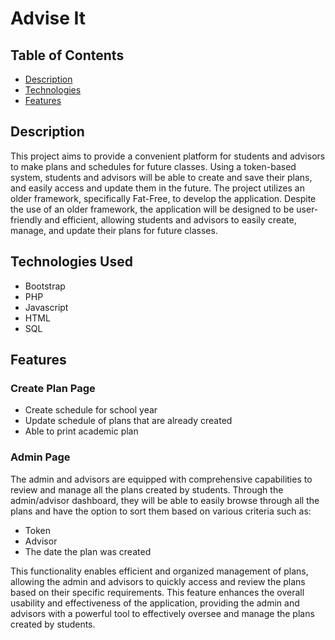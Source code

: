 # Advise It

## Table of Contents
* [Description](#description)
* [Technologies](#technologies-used)
* [Features](#features)

## Description
This project aims to provide a convenient platform for students and advisors 
to make plans and schedules for future classes. Using a token-based system, 
students and advisors will be able to create and save their plans, and easily 
access and update them in the future. The project utilizes an older framework, 
specifically Fat-Free, to develop the application. Despite the use of an older
framework, the application will be designed to be user-friendly and efficient, 
allowing students and advisors to easily create, manage, and update their plans
for future classes. 

## Technologies Used
- Bootstrap
- PHP
- Javascript
- HTML
- SQL

## Features
### Create Plan Page
- Create schedule for school year
- Update schedule of plans that are already created
- Able to print academic plan
### Admin Page
The admin and advisors are equipped with comprehensive capabilities to review
and manage all the plans created by students. Through the admin/advisor 
dashboard, they will be able to easily browse through all the plans and have 
the option to sort them based on various criteria such as:
  - Token
  - Advisor
  - The date the plan was created

This functionality enables efficient and organized management of plans, 
allowing the admin and advisors to quickly access and review the plans based 
on their specific requirements. This feature enhances the overall usability 
and effectiveness of the application, providing the admin and advisors with a 
powerful tool to effectively oversee and manage the plans created by students.

